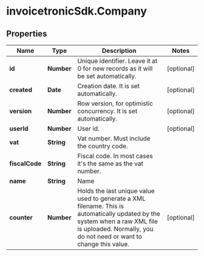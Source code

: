 # invoicetronicSdk.Company

## Properties

Name | Type | Description | Notes
------------ | ------------- | ------------- | -------------
**id** | **Number** | Unique identifier. Leave it at 0 for new records as it will be set automatically. | [optional] 
**created** | **Date** | Creation date. It is set automatically. | [optional] 
**version** | **Number** | Row version, for optimistic concurrency. It is set automatically. | [optional] 
**userId** | **Number** | User id. | [optional] 
**vat** | **String** | Vat number. Must include the country code. | 
**fiscalCode** | **String** | Fiscal code. In most cases it&#39;s the same as the vat number. | 
**name** | **String** | Name | 
**counter** | **Number** | Holds the last unique value used to generate a XML filename. This is automatically updated by the system   when a raw XML file is uploaded. Normally, you do not need or want to change this value. | [optional] 


